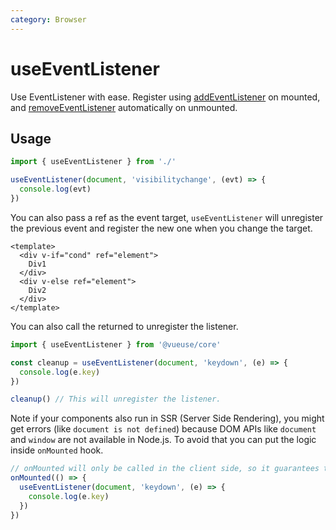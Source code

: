 ```yaml
---
category: Browser
---
```


# useEventListener

Use EventListener with ease. Register using [addEventListener](https://developer.mozilla.org/en-US/docs/Web/API/EventTarget/addEventListener) on mounted, and [removeEventListener](https://developer.mozilla.org/en-US/docs/Web/API/EventTarget/removeEventListener) automatically on unmounted.

## Usage

```js
import { useEventListener } from './'

useEventListener(document, 'visibilitychange', (evt) => {
  console.log(evt)
})
```

You can also pass a ref as the event target, `useEventListener` will unregister the previous event and register the new one when you change the target.

```vue
<template>
  <div v-if="cond" ref="element">
    Div1
  </div>
  <div v-else ref="element">
    Div2
  </div>
</template>
```

You can also call the returned to unregister the listener.

```ts
import { useEventListener } from '@vueuse/core'

const cleanup = useEventListener(document, 'keydown', (e) => {
  console.log(e.key)
})

cleanup() // This will unregister the listener.
```

Note if your components also run in SSR (Server Side Rendering), you might get errors (like `document is not defined`) because DOM APIs like `document` and `window` are not available in Node.js. To avoid that you can put the logic inside `onMounted` hook.

```ts
// onMounted will only be called in the client side, so it guarantees the DOM APIs are available.
onMounted(() => {
  useEventListener(document, 'keydown', (e) => {
    console.log(e.key)
  })
})
```
